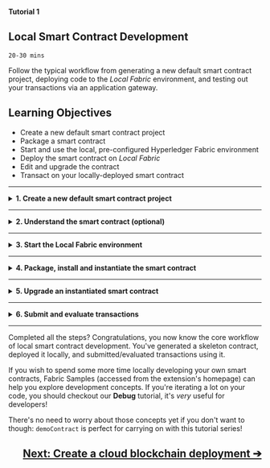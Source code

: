 **Tutorial 1**
## **Local Smart Contract Development**
`20-30 mins`

Follow the typical workflow from generating a new default smart contract project, deploying code to the _Local Fabric_ environment, and testing out your transactions via an application gateway.


## Learning Objectives

* Create a new default smart contract project
* Package a smart contract
* Start and use the local, pre-configured Hyperledger Fabric environment
* Deploy the smart contract on _Local Fabric_
* Edit and upgrade the contract
* Transact on your locally-deployed smart contract

---
<details>
<summary><b>1. Create a new default smart contract project</b></summary>

The extension can generate a smart contract skeleton in your chosen Hyperledger Fabric supported programming language. This means you start with a basic but useful smart contract rather than a blank-sheet.

For the purposes of this tutorial, we'll use TypeScript as the main example language. Java examples are also shown.

> In VS Code, every command can be executed from the Command Palette (press `Ctrl+Shift+P`, or `Cmd+Shift+P` on MacOS). All of this extension's commands start with `IBM Blockchain Platform:`. In the tutorial steps, we'll explain where to click in the UI, but look out for comment-boxes like this one if you want to know the Command Palette alternatives.

1. In the left sidebar, click on the __IBM Blockchain Platform__ icon (it looks like a square, and will probably be at the bottom of the set of icons if this was the latest extension you installed)

2. Mouse-over the `SMART CONTRACTS` panel, click the `...` menu, and select `Create New Project` from the dropdown.

   > Command Palette alternative: `Create New Project`

3. For this tutorial, choose the `Default Contract` option. The `Private Data Contract` will be covered in a future tutorial.

4. Choose a smart contract language. JavaScript, TypeScript, Java and Go are all available. This tutorial will be easiest to follow if you choose `TypeScript` or `Java` (please remember to expand the Java sections if you choose Java).

5. The extension will ask you if you want to name the asset in the generated contract. This will default to `MyAsset`, but you're welcome to change it.  What do you intend to use your blockchain for? This will determine what type of asset you create, update and read from the ledger: `Radish`? `Pineapple`? `Penguin`? Pick whatever you like! For this tutorial, we'll stick with `MyAsset`.

   > __Pro Tip:__ If you decide to change the name of your asset, remember to swap out `MyAsset` for whatever you named it in future steps!

6. Choose a location to save the project.  Click `Browse`, then click `New Folder`, and name the project what you want e.g. `demoContract`.

   > __Pro Tip:__ Avoid using spaces when naming the project!

7. Click `Create` and then select the new folder you just created and click `Save`.

8. Finally, select `Add to workspace` from the list of options.

The extension will generate you a skeleton contract based on your selected language and asset name. Once it's done, you can navigate to the __Explorer__ view (most-likely the top icon in the left sidebar, which looks like a "document" icon) and open the `src/my-asset-contract.ts` (alternatively, Java contracts are in `src/main/java` directory, but being a Java developer you might already have guessed that). Congratulations, you've got yourself a smart contract project.

</details>

---

<details>
<summary><b>2. Understand the smart contract (optional)</b></summary>

The generated smart contract code scaffold provides a good example of some common operations for interacting with data on a blockchain ledger. In this optional step, we'll take a look at the functions included in the generated contract and explain what they do. 

> __Pro Tip:__ This entire section is optional, so free to skip to step 3 if you want to hurry through the tutorial.

Notice the lines that start with `@Transaction` - these are functions that define your contract's transactions i.e. the things it allows you to do to interact with the ledger.

Skipping over the first one (`myAssetExists`), take a look at the `createMyAsset` function:

<details open="true">
<summary> Typescript </summary>

```typescript
    @Transaction()
    public async createMyAsset(ctx: Context, myAssetId: string, value: string): Promise<void> {
        const exists = await this.myAssetExists(ctx, myAssetId);
        if (exists) {
            throw new Error(`The my asset ${myAssetId} already exists`);
        }
        const myAsset = new MyAsset();
        myAsset.value = value;
        const buffer = Buffer.from(JSON.stringify(myAsset));
        await ctx.stub.putState(myAssetId, buffer);
    }
```
</details>
<details>
<summary> Java </summary>

```java
    @Transaction()
    public void createMyAsset(String myAssetId, String value) {
        Context ctx = getContext();
        boolean exists = myAssetExists(myAssetId);
        if (exists) {
            throw new RuntimeException("The asset "+myAssetId+" already exists");
        }
        MyAsset asset = new MyAsset();
        asset.setValue(value);
        ctx.putState(myAssetId, asset.toJSONString().getBytes(UTF_8));
    }
```
</details>


The empty brackets in `@Transaction()` tells us that this function is intended to change the contents of the ledger. Transactions like this are typically __submitted__ (as opposed to __evaluated__) - more on that later in this tutorial! The function is called `createMyAsset` and it takes `myAssetId` and a `value`, both of which are strings.  When this transaction is submitted, a new asset will be created, with key `myAssetId` and value `value`. For example if we were to create "001", "A juicy delicious pineapple", then when we later read the value of key `001`, we'll learn the value of that particular state is `A juicy delicious pineapple`.

Now, take a look at the next transaction:

<details open="true">
<summary> Typescript </summary>

```typescript
    @Transaction(false)
    @Returns('MyAsset')
    public async readMyAsset(ctx: Context, myAssetId: string): Promise<MyAsset> {
        const exists = await this.myAssetExists(ctx, myAssetId);
        if (!exists) {
            throw new Error(`The my asset ${myAssetId} does not exist`);
        }
        const buffer = await ctx.stub.getState(myAssetId);
        const myAsset = JSON.parse(buffer.toString()) as MyAsset;
        return myAsset;
    }
```
</details>
<details>
<summary> Java </summary>

```java
    @Transaction()
    public MyAsset readMyAsset(String myAssetId) {
        Context ctx = getContext();
        boolean exists = myAssetExists(myAssetId);
        if (!exists) {
            throw new RuntimeException("The asset "+myAssetId+" does not exist");
        }

        MyAsset newAsset = MyAsset.fromJSONString(new String(ctx.getState(myAssetId),UTF_8));
        return newAsset;
    }
```
</details>

This one starts with `@Transaction(false)` - the "false" means that this function is not typically intended to change the contents of the ledger. Transactions like this are typically __evaluated__. You'll often hear such transactions referred to as "queries".  As you can see, this function only takes `myAssetId`, and will return the value of the whatever state that key points to.

Take a look at the other transactions in the contract at your leisure, then when you're happy, let's move on to starting the Local Fabric environment...
</details>

---


<details>
<summary><b>3. Start the Local Fabric environment</b></summary>

The panel titled `FABRIC ENVIRONMENTS` (in the IBM Blockchain Platform view) allows you to operate a simple Hyperledger Fabric runtime using Docker on your local machine. Initially, it will be stopped, and you should see:

```
Local Fabric  ○ (click to start).
```

1. Click that message and the extension will start spinning up Docker containers for you. The message "Local Fabric runtime is starting..." will appear, with a loading spinner, and when the task is complete you will see a set of expandable/collapsible sections labelled `Smart Contracts`, `Channels`, `Nodes` and `Organizations`.

> Command Palette alternative: `Connect to a Fabric Environment`

That's all you need to do in this step, but before moving on let's learn a little more about what _Local Fabric_ comprises.  We won't go into _too_ much detail in this tutorial, but here are a few handy facts to know:

<!-- TO DO: Replace this with a link to the Fabric docs and a diagram perhaps?? -->

* The `Smart Contracts` section shows you the `Instantiated` and `Installed` contracts on this network. The next step in this tutorial will have us __install__ and __instantiate__ a smart contract from a package.
* Under `Channels` there is a single channel called `mychannel`. In order for a smart contract to be used, it must be __instantiated__ on a channel. This happens after we first __install__ the contract on peers.
* The `Nodes` section contains a single "peer" (`Org1Peer1`).
* There is also a single Certificate Authority (CA) `Org1CA`, and a single orderer node `Orderer`.
* There is an organization in this simple blockchain network called `Org1`. Recall that `Org1` owns the peer we saw in the `Nodes` section. A network with just a single peer-owning organization isn't very realistic for real-world use, as the whole point is to _share_ a ledger between _multiple_ organizations, but it's sufficient for local development purposes. Under `Organizations` you will see `Org1MSP`: this is Org1's `MSP ID`.
* You may find it useful to know that the following Docker containers are started on your local machine: Orderer, Certificate Authority, CouchDB, and Peer.

Now you've started up the local Fabric runtime, it's time to install and instantiate your smart contract...

</details>

---

<details>
<summary><b>4. Package, install and instantiate the smart contract</b></summary>

There are 3 necessary steps to go from a smart contract project (like the one we've generated in this tutorial) to a smart contract that's running on a blockchain network, ready to be interacted with. Those steps are:

1. Package the smart contract
2. Use the package to install the smart contract on Fabric peers
3. Instantiate the smart contract on a Fabric channel

Using this extension, developers can complete all 3 steps in a single action (on a simple environment like _Local Fabric_). Alternatively, you could perform each step individually - this is a little slower, but may help you understand the steps better. We'll _instantiate_ the contract using the "1-step method", then make a small change and _upgrade_ it using the "3-step method" - once you've tried both, you can pick which one you prefer to use going forward.

Here is how to package, install and instantiate from your open smart contract project:

1. In the `Fabric Environments` panel, look for `+ Instantiate` (it's under `Smart Contracts` > `Instantiated`) and click it.

2. You'll be asked to choose a smart contract to instantiate. Pick `demoContract` (it will have "Open Project" next to it).

3. If you're using Typescript, you will see `demoContract@0.0.1` appear in the `SMART CONTRACTS` panel, and then under `Smart Contracts` > `Installed` in the `FABRIC ENVIRONMENTS` panel. Your open project has been automatically packaged using the information in `package.json`, and installed on the only available peer (`Org1Peer1`).

   > __Pro Tip:__ Some langauges, like Java, don't take their name and version info from a json file. As such, if you're using Java, you'll be asked to enter a name (e.g. `demoContract`) and then a version (e.g. `0.0.1`) for your Java package at the command-palette. Then, the package and install steps will complete.

4. Next, you'll be asked what function to call on instantiate. If you wanted to use a specific function as part of your instantiate, you could enter something here.  Our sample needs no such function, so hit `Enter` to skip this step.

5. You'll be asked if you want to provide a private data configuration file. For this tutorial just click `No`, in future tutorials you will learn more about this.

6. You'll be asked to choose a smart contract endorsement policy. For this tutorial, pick  `Default (single endorser, any org)`, in future tutorials you will learn more about how and why you would want to change this.

Instantiation will take a few moments - watch out for the success message and `demoContract@0.0.1` appearing in the `Smart Contracts` > `Instantiated` list to confirm it's worked!

> Command Palette alternative: `Instantiate Smart Contract`

</details>

---

<details>
<summary><b>5. Upgrade an instantiated smart contract</b></summary>

In a typical workflow you will only instantiate a given smart contract once. As you then make changes to the contract code, you'll want to update the version that's running on your network, replacing the old version. This is achieved by _upgrading_ a smart contract.

First, lets make a small change to the smart contract, so that we've got a new version to upgrade to...

### Edit the contract

1. Navigate to the __Explorer__ view (most-likely the top icon in the left sidebar, which looks like a "document" icon) and open the `src/my-asset-contract.ts` (alternatively, Java contracts are in `src/main/java` directory)

2. Find the `createMyAsset` function in the contract, and edit the error that is thrown when the asset already exists i.e. edit this...

   ```         
       if (exists) {
            throw new Error(`The my asset ${myAssetId} already exists`);
       }
   ```
   ...And replace it with something like this:
   ```         
       if (exists) {
            throw new Error(`The my asset ${myAssetId} could not be created because it already exists`);
       }
   ```
3. Save your changes to the contract file.

   > __Note:__ Java developers can stop here; TypeScript developers should make sure they also follow steps 4, 5 and 6 to update their version in `package.json`

4. Open the `package.json` file.

5. Edit the version number i.e. edit this...

   ```
         "version": "0.0.1",
   ```
   ...And replace it with this:
   ```
         "version": "0.0.2",
   ``` 

6. Save your changes to the package file.

We've now got an updated smart contract package. Let's use it to upgrade our existing smart contract, this time using the "3-step process" (the 3 steps are Package, Install, Upgrade - although it would also work if you were Instantiating the contract for the first time).

### Step 1: package

1. Mouse-over the `SMART CONTRACTS` panel, click the `...` menu, and select `Package Open Project` from the dropdown.

   > Command Palette alternative: `Package Open Project`

   If you're using Java, please enter a name and a version for this project. The name must be the same as the contract you want to upgrade, and the version number must be different. If you've been following our naming suggestions so far, `demoContract` and `0.0.2` would be perfect.

2. You should see a new package on the list: `demoContract@0.0.2`.

The package you just created can be installed onto any Hyperledger Fabric peer (running at the correct version). For example, you could right-click and choose "Export Package", then deploy it into a cloud environment using the IBM Blockchain Platform operational tooling console. We'll learn how to do this later: for now, we'll use it to upgrade the contract on our Local Fabric network, so there's no need to export your package just yet!

### Step two: install

In a real network, each of the organizations that will be endorsing transactions will install the smart contract on their own peers. Our basic local Fabric runtime only has a single peer-owning organization (`Org1`) with a single peer (`Org1Peer1`) and a single channel (`mychannel`).

So, we only have to install the new version of the contract on that single peer, then we will be able to upgrade the instance in `mychannel`.
To do this...

1. In the `Fabric Environments` panel, look for `+ Install` (it's under `Smart Contracts` > `Installed`) and click it.

2. You'll be asked to choose a package to install. Pick `demoContract@0.0.2` (it will have "Packaged" written next to it).

You should see `demoContract@0.0.2` appear under the Smart Contracts > Installed list. (Note: v0.0.1 will still be there: multiple versions of the same contract can be _installed_, but you cannot have 2 contracts _instantiated_ with the same name. That's why we need to _upgrade_ our existing demoContract!)

   > Command Palette alternative: `Install Smart Contract`


### Step three: upgrade

We've got our contract installed on all (one) of the peers that participate in `mychannel` so we can go ahead and upgrade.

1. In the `Fabric Environments` panel, look under `Smart Contracts` > `Instantiated` and find `demoContract@0.0.1`. Right-click it and select `Upgrade Smart Contract`.

   > Command Palette Alternative: `Upgrade Smart Contract`

2. You'll be asked to choose a smart contract to perform an upgrade with. Pick `demoContract@0.0.2` (it will have "installed" written next to it).

4. Next, you'll be asked what function to call on upgrade. If you wanted to use a specific function as part of your upgrade, you could enter something here.  Our sample needs no such function, so hit `Enter` to skip this step.

5. You'll be asked if you want to provide a private data configuration file. For this tutorial just click `No`, in future tutorials you will learn more about this.

6. You'll be asked to choose a smart contract endorsement policy. For this tutorial, pick  `Default (single endorser, any org)`, in future tutorials you will learn more about how and why you would want to change this.

Upgrade will take a while longer than install - watch out for the success message and `demoContract@0.0.2` appearing in the `Smart Contracts` > `Instantiated` list to confirm it's worked!

Note that the old version `demoContract@0.0.1` is _replaced_ with `demoContract@0.0.2`: the contract has been upgraded to the new version.

</details>

</details>

---

<details>
<summary><b>6. Submit and evaluate transactions</b></summary>

Fabric gateways are connections to peers participating in Hyperledger Fabric networks, which can be used by client applications to submit transactions. When you started the local runtime in `LOCAL FABRIC OPS`, a gateway was automatically created for you also. You'll find it under `FABRIC GATEWAYS`, and it's called `Local Fabric`.

To _use_ a gateway, you also need an identity valid for transacting on the network in question. Again, for the local Fabric runtime, this has already been set up for you!  Observe that under `FABRIC WALLETS` there is a wallet called `Local Fabric - Org1 Wallet  `, which contains an ID called `org1Admin`. If you hover your mouse over `Local Fabric` in the `FABRIC GATEWAYS` panel, you will see that it tells you "Associated wallet: Local Fabric - Org1 Wallet".

So, you've got a Gateway, and an associated wallet with a single identity in it - this means the Gateway is ready to be used!

1. Click on `Local Fabric - Org1` (under `FABRIC GATEWAYS`) to connect via this gateway. You will now see `Connected via gateway: Local Fabric - Org1, Using ID: org1Admin` and a collapsed section labelled  `Channels`.

2. Expand `Channels`, then expand `mychannel` and `demoContract@0.0.2`. You will see a list of all the transactions that were defined in your smart contract.

3. First, we will create an asset.  Right-click on createMyAsset and select `Submit Transaction`. You will be asked to provide arguments for the transaction: try `["001", "a juicy delicious asset"]` (or whatever key and value you like, but make sure you remember the key you use!).

   > Pro Tip: Arguments are submitted as JSON, so make sure you type the inputs exactly as shown, so that you're submitting an array of 2 strings as required by this transaction!

   > Command Palette alternative: Submit Transaction

4. You will then be asked to set the transient data for the transaction. Don't worry about that for now we will cover it in a later tutorial. For now just hit Enter.

   Success: there is now a juicy, delicious asset on our ledger!

5. Next, submit updateMyAsset in a similar way. This time, for the arguments, provide the same key and a different value e.g. `["001", "a tremendously delicious asset"]`. So, now the value of key 001 on our ledger should be "a tremendously delicious asset". Lets check that by reading the value back...

6. `readMyAsset` is for reading from rather than writing to the ledger, so this time select `Evaluate Transaction`. Enter `["001"]` (or whatever you set your key to) as the argument. You should see the following in the output console:

   ```
   [SUCCESS] Returned value from readMyAsset: {"value":"a tremendously delicious asset"}
   ```
   > Command Palette alternative: `Evaluate Transaction`

You've proven you can submit and evaluate transactions to update and read your ledger!

</details>

---

Completed all the steps? Congratulations, you now know the core workflow of local smart contract development. You've generated a skeleton contract, deployed it locally, and submitted/evaluated transactions using it.

If you wish to spend some more time locally developing your own smart contracts, Fabric Samples (accessed from the extension's homepage) can help you explore development concepts. If you're iterating a lot on your code, you should checkout our __Debug__ tutorial, it's _very_ useful for developers!

There's no need to worry about those concepts yet if you don't want to though: `demoContract` is perfect for carrying on with this tutorial series!

<a href='./cloud-setup.md'><h2 align='right'><b> Next: Create a cloud blockchain deployment ➔ </h2></b></a>
